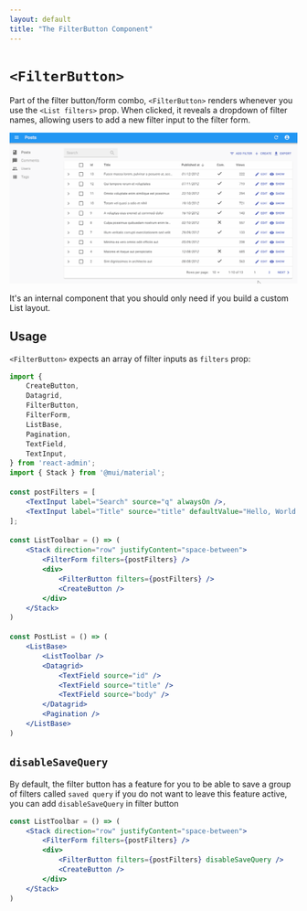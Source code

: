 ```yaml
---
layout: default
title: "The FilterButton Component"
---
```


# `<FilterButton>`

Part of the filter button/form combo, `<FilterButton>` renders whenever you use the `<List filters>` prop. When clicked, it reveals a dropdown of filter names, allowing users to add a new filter input to the filter form.

![filter button/from combo](./img/list_filter.gif)

It's an internal component that you should only need if you build a custom List layout. 

## Usage

`<FilterButton>` expects an array of filter inputs as `filters` prop:

```jsx
import { 
    CreateButton,
    Datagrid,
    FilterButton,
    FilterForm,
    ListBase,
    Pagination,
    TextField,
    TextInput,
} from 'react-admin';
import { Stack } from '@mui/material';

const postFilters = [
    <TextInput label="Search" source="q" alwaysOn />,
    <TextInput label="Title" source="title" defaultValue="Hello, World!" />,
];

const ListToolbar = () => (
    <Stack direction="row" justifyContent="space-between">
        <FilterForm filters={postFilters} />
        <div>
            <FilterButton filters={postFilters} />
            <CreateButton />
        </div>
    </Stack>
)

const PostList = () => (
    <ListBase>
        <ListToolbar />
        <Datagrid>
            <TextField source="id" />
            <TextField source="title" />
            <TextField source="body" />
        </Datagrid>
        <Pagination />
    </ListBase>
)
```

## `disableSaveQuery`

By default, the filter button has a feature for you to be able to save a group of filters called `saved query` if you do not want to leave this feature active, you can add `disableSaveQuery` in filter button

```jsx
const ListToolbar = () => (
    <Stack direction="row" justifyContent="space-between">
        <FilterForm filters={postFilters} />
        <div>
            <FilterButton filters={postFilters} disableSaveQuery />
            <CreateButton />
        </div>
    </Stack>
)
```